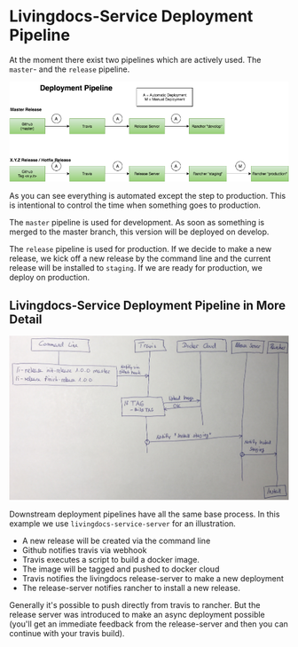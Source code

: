 # Livingdocs-Service Deployment Pipeline

At the moment there exist two pipelines which are actively used. The `master`- and the `release` pipeline.

![Deployment Pipeline](./deployment-pipeline.png)

As you can see everything is automated except the step to production. This is intentional to control the time when something goes to production.

The `master` pipeline is used for development. As soon as something is merged to the master branch, this version will be deployed on develop.

The `release` pipeline is used for production. If we decide to make a new release, we kick off a new release by the command line and the current release will be installed to `staging`. If we are ready for production, we deploy on production.

## Livingdocs-Service Deployment Pipeline in More Detail

![Staging Deployment Pipeline](./deployment-pipeline-staging.jpg)

Downstream deployment pipelines have all the same base process. In this example we use `livingdocs-service-server` for an illustration.

- A new release will be created via the command line
- Github notifies travis via webhook
- Travis executes a script to build a docker image.
- The image will be tagged and pushed to docker cloud
- Travis notifies the livingdocs release-server to make a new deployment
- The release-server notifies rancher to install a new release.

Generally it's possible to push directly from travis to rancher. But the release server was introduced to make an async deployment possible (you'll get an immediate feedback from the release-server and then you can continue with your travis build).

